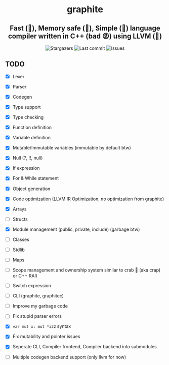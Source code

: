 <div align="center">
    <h1>graphite</h1>
    <h2>Fast (🚀), Memory safe (🚀), Simple (🚀) language compiler written in C++ (bad 😡) using LLVM (🚀)</h2>
</div>

<div align="center">
  <img alt="Stargazers" src="https://img.shields.io/github/stars/budchirp/graphite?style=for-the-badge&colorA=0b1221&colorB=ff8e8e" />
  <img alt="Last commit" src="https://img.shields.io/github/last-commit/budchirp/graphite?style=for-the-badge&colorA=0b1221&colorB=BDB0E4" />
  <img alt="Issues" src="https://img.shields.io/github/issues/budchirp/graphite?style=for-the-badge&colorA=0b1221&colorB=FBC19D" />
</div>

## TODO

- [x] Lexer
- [x] Parser
- [x] Codegen
- [x] Type support
- [x] Type checking
- [x] Function definition
- [x] Variable definition
- [x] Mutable/Immutable variables (immutable by default btw)
- [x] Null (?, !!, null)
- [x] If expression
- [x] For & While statement
- [x] Object generation
- [x] Code optimization (LLVM IR Optimization, no optimization from graphite)
- [x] Arrays
- [ ] Structs
- [x] Module management (public, private, include) (garbage btw)
- [ ] Classes
- [ ] Stdlib
- [ ] Maps
- [ ] Scope management and ownership system similar to crab 🦀 (aka crap) or C++ RAII
- [ ] Switch expression
- [ ] CLI (graphite, graphitec)

- [ ] Improve my garbage code
- [ ] Fix stupid parser errors
- [x] `var mut x: mut *i32` syntax
- [x] Fix mutability and pointer issues
- [x] Seperate CLI, Compiler frontend, Compiler backend into submodules
- [ ] Multiple codegen backend support (only llvm for now)
